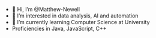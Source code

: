 - 👋 Hi, I’m @Matthew-Newell
- 👀 I’m interested in data analysis, AI and automation
- 🌱 I’m currently learning Computer Science at University
- Proficiencies in Java, JavaScript, C++
